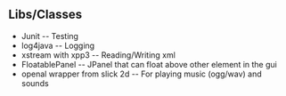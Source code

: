 Libs/Classes
------------
* Junit                         -- Testing 
* log4java                      -- Logging 
* xstream with xpp3             -- Reading/Writing xml
* FloatablePanel                -- JPanel that can float above other element in the gui 
* openal wrapper from slick 2d  -- For playing music (ogg/wav) and sounds 




